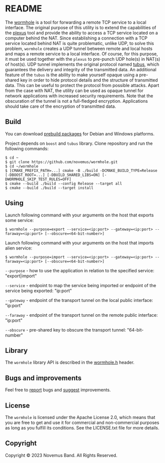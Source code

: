 # README

The [wormhole](https://github.com/novemus/wormhole) is a tool for forwarding a remote TCP service to a local interface. The original purpose of this utility is to extend the capabilities of the [plexus](https://github.com/novemus/plexus) tool and provide the ability to access a TCP service located on a computer behind the NAT. Since establishing a connection with a TCP service located behind NAT is quite problematic, unlike UDP, to solve this problem, `wormhole` creates a UDP tunnel between remote and local hosts and maps a remote service to a local interface. Of course, for this purpose, it must be used together with the `plexus` to pre-punch UDP hole(s) in NAT(s) of host(s). UDP tunnel implements the original protocol named [tubus](https://github.com/novemus/tubus), which guarantees the delivery and integrity of the transmitted data. An additional feature of the `tubus` is the ability to make yourself opaque using a pre-shared key in order to hide protocol details and the structure of transmitted data. This can be useful to protect the protocol from possible attacks. Apart from the case with NAT, the utility can be used as opaque tunnel for network applications with increased security requirements. Note that the obscuration of the tunnel is not a full-fledged encryption. Applications should take care of the encryption of transmitted data.

## Build

You can download [prebuild packages](https://github.com/novemus/wormhole/releases) for Debian and Windows platforms.

Project depends on `boost` and `tubus` library. Clone repository and run the following commands:

```console
$ cd ~
$ git clone https://github.com/novemus/wormhole.git
$ cd ~/wormhole
$ [CMAKE_PREFIX_PATH=...] cmake -B ./build -DCMAKE_BUILD_TYPE=Release [-DBOOST_ROOT=...] [-DBUILD_SHARED_LIBS=ON] [-DWORMHOLE_SKIP_TEST_RULES=OFF]
$ cmake --build ./build --config Release --target all
$ cmake --build ./build --target install
```

## Using

Launch following command with your arguments on the host that exports some service:
```console
$ wormhole --purpose=export --service=<ip:port> --gateway=<ip:port> --faraway=<ip:port> [--obscure=<64-bit-number>]
```

Launch following command with your arguments on the host that imports alien service:
```console
$ wormhole --purpose=import --service=<ip:port> --gateway=<ip:port> --faraway=<ip:port> [--obscure=<64-bit-number>]
```

`--purpose` - how to use the application in relation to the specified service: "export|import"

`--service` - endpoint to map the service being imported or endpoint of the service being exported: "ip:port"

`--gateway` - endpoint of the transport tunnel on the local public interface: "ip:port"

`--faraway` - endpoint of the transport tunnel on the remote public interface: "ip:port"

`--obscure` - pre-shared key to obscure the transport tunnel: "64-bit-number"

## Library

The `wormhole` library API is described in the [wormhole.h](https://github.com/novemus/wormhole/blob/master/wormhole.h) header.

## Bugs and improvements

Feel free to [report](https://github.com/novemus/wormhole/issues) bugs and [suggest](https://github.com/novemus/wormhole/issues) improvements. 

## License

The `wormhole` is licensed under the Apache License 2.0, which means that you are free to get and use it for commercial and non-commercial purposes as long as you fulfill its conditions. See the LICENSE.txt file for more details.

## Copyright

Copyright © 2023 Novemus Band. All Rights Reserved.
